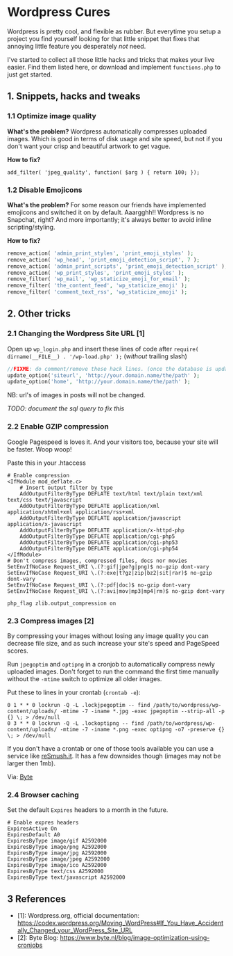 # Wordpress Cures

Wordpress is pretty cool, and flexible as rubber. But everytime you setup a
project you find yourself looking for that little snippet that fixes that
annoying little feature you desperately _not_ need.

I've started to collect all those little hacks and tricks that makes your live
easier. Find them listed here, or download and implement `functions.php` to
just get started.

## 1. Snippets, hacks and tweaks

### 1.1 Optimize image quality

**What's the problem?** Wordpress automatically compresses uploaded images. Which is good in
terms of disk usage and site speed, but not if you don't want your crisp and 
beautiful artwork to get vague.

**How to fix?**

```
add_filter( 'jpeg_quality', function( $arg ) { return 100; });
```

### 1.2 Disable Emojicons

**What's the problem?** For some reason our friends have implemented emojicons
and switched it on by default. Aaargghh!! Wordpress is no Snapchat, right? And
more importantly; it's always better to avoid inline scripting/styling.

**How to fix?**

```php
remove_action( 'admin_print_styles', 'print_emoji_styles' );
remove_action( 'wp_head', 'print_emoji_detection_script', 7 );
remove_action( 'admin_print_scripts', 'print_emoji_detection_script' );
remove_action( 'wp_print_styles', 'print_emoji_styles' );
remove_filter( 'wp_mail', 'wp_staticize_emoji_for_email' );
remove_filter( 'the_content_feed', 'wp_staticize_emoji' );
remove_filter( 'comment_text_rss', 'wp_staticize_emoji' );
```

## 2. Other tricks

### 2.1 Changing the Wordpress Site URL [1]

Open up `wp_login.php` and insert these lines of code
after `require( dirname(__FILE__) . '/wp-load.php' );` (_without_ trailing 
slash)

```php
//FIXME: do comment/remove these hack lines. (once the database is updated)
update_option('siteurl', 'http://your.domain.name/the/path' );
update_option('home', 'http://your.domain.name/the/path' );
```

NB: url's of images in posts will not be changed.

_TODO: document the sql query to fix this_

### 2.2 Enable GZIP compression

Google Pagespeed is loves it. And your visitors too, because your site will be faster. Woop woop!

Paste this in your .htaccess

```
# Enable compression
<IfModule mod_deflate.c>
    # Insert output filter by type
    AddOutputFilterByType DEFLATE text/html text/plain text/xml text/css text/javascript
    AddOutputFilterByType DEFLATE application/xml application/xhtml+xml application/rss+xml
    AddOutputFilterByType DEFLATE application/javascript application/x-javascript
    AddOutputFilterByType DEFLATE application/x-httpd-php
    AddOutputFilterByType DEFLATE application/cgi-php5
    AddOutputFilterByType DEFLATE application/cgi-php53
    AddOutputFilterByType DEFLATE application/cgi-php54
</IfModule>
# Don't compress images, compressed files, docs nor movies
SetEnvIfNoCase Request_URI \.(?:gif|jpe?g|png)$ no-gzip dont-vary
SetEnvIfNoCase Request_URI \.(?:exe|t?gz|zip|bz2|sit|rar)$ no-gzip dont-vary
SetEnvIfNoCase Request_URI \.(?:pdf|doc)$ no-gzip dont-vary
SetEnvIfNoCase Request_URI \.(?:avi|mov|mp3|mp4|rm)$ no-gzip dont-vary

php_flag zlib.output_compression on
```

### 2.3 Compress images [2]

By compressing your images without losing any image quality you can decrease file size, and as such increase your site's speed and PageSpeed scores.

Run `jpegoptim` and `optipng` in a cronjob to automatically compress newly uploaded images. Don't forget to run the command the first time manually without the `-mtime` switch to optimize all older images.

Put these to lines in your crontab (`crontab -e`):

```
0 1 * * 0 lockrun -Q -L .lockjpegoptim -- find /path/to/wordpress/wp-content/uploads/ -mtime -7 -iname *.jpg -exec jpegoptim --strip-all -p {} \; > /dev/null
0 3 * * 0 lockrun -Q -L .lockoptipng -- find /path/to/wordpress/wp-content/uploads/ -mtime -7 -iname *.png -exec optipng -o7 -preserve {} \; > /dev/null
```

If you don't have a crontab or one of those tools available you can use a service like [reSmush.it](http://www.resmush.it/). It has a few downsides though (images may not be larger then 1mb).

Via: [Byte](https://www.byte.nl/blog/image-optimization-using-cronjobs)

### 2.4 Browser caching

Set the default `Expires` headers to a month in the future.

```
# Enable expres headers
ExpiresActive On
ExpiresDefault A0
ExpiresByType image/gif A2592000
ExpiresByType image/png A2592000
ExpiresByType image/jpg A2592000
ExpiresByType image/jpeg A2592000
ExpiresByType image/ico A2592000
ExpiresByType text/css A2592000
ExpiresByType text/javascript A2592000
```

## 3 References

- [1]: Wordpress.org, official documentation: https://codex.wordpress.org/Moving_WordPress#If_You_Have_Accidentally_Changed_your_WordPress_Site_URL
- [2]: Byte Blog: https://www.byte.nl/blog/image-optimization-using-cronjobs
